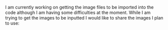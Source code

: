 I am currently working on getting the image files to be imported into the code although I am having some difficulties at the moment.
While I am trying to get the images to be inputted I would like to share the images I plan to use:
